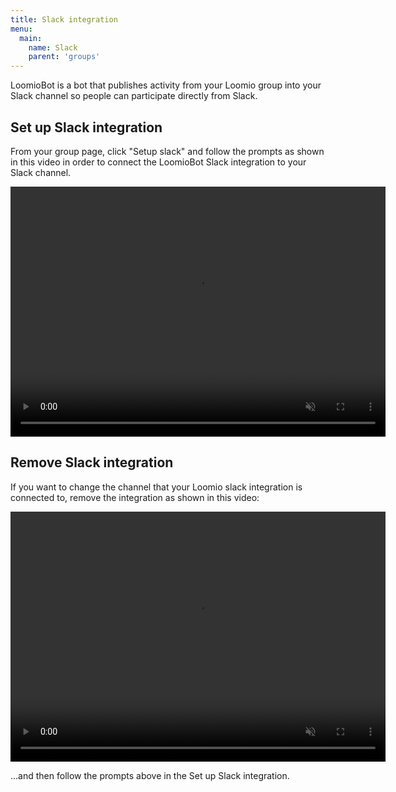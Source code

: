 ```yaml
---
title: Slack integration
menu:
  main:
    name: Slack
    parent: 'groups'
---
```

LoomioBot is a bot that publishes activity from your Loomio group into your Slack channel so people can participate directly from Slack.

## Set up Slack integration
From your group page, click "Setup slack" and follow the prompts as shown in this video in order to connect the LoomioBot Slack integration to your Slack channel.

<video width="600" height="400" playsinline muted loop controls>
<source src="setup_slack_integration.mov" type="video/mp4">
</video>

## Remove Slack integration
If you want to change the channel that your Loomio slack integration is connected to, remove the integration as shown in this video:

<video width="600" height="400" playsinline muted loop controls>
<source src="remove_slack_integration.mov" type="video/mp4">
</video>

...and then follow the prompts above in the Set up Slack integration.
